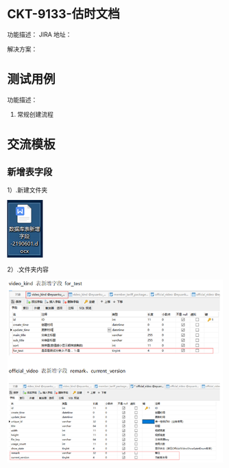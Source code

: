 # CKT-9133-估时文档
功能描述： 
JIRA 地址：

解决方案：

# 测试用例

功能描述：

  1. 常规创建流程 


# 交流模板
## 新增表字段
 1）.新建文件夹
 
 ![](doc/media/c65344c2.png)
 
 2）.文件夹内容
 
 ![](doc/media/9cb083dc.png)
 
